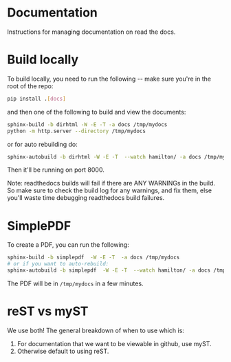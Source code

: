 # Documentation

Instructions for managing documentation on read the docs.

# Build locally

To build locally, you need to run the following -- make sure you're in the root of the repo:

```bash
pip install .[docs]
```
and then one of the following to build and view the documents:
```bash
sphinx-build -b dirhtml -W -E -T -a docs /tmp/mydocs
python -m http.server --directory /tmp/mydocs
```
or for auto rebuilding do:
```bash
sphinx-autobuild -b dirhtml -W -E -T  --watch hamilton/ -a docs /tmp/mydocs
```
Then it'll be running on port 8000.

Note: readthedocs builds will fail if there are ANY WARNINGs in the build.
So make sure to check the build log for any warnings, and fix them, else you'll waste time debugging readthedocs
build failures.

# SimplePDF
To create a PDF, you can run the following:
```bash
sphinx-build -b simplepdf  -W -E -T  -a docs /tmp/mydocs
# or if you want to auto-rebuild:
sphinx-autobuild -b simplepdf  -W -E -T  --watch hamilton/ -a docs /tmp/mydocs
```
The PDF will be in `/tmp/mydocs` in a few minutes.

# reST vs myST
We use both! The general breakdown of when to use which is:
1. For documentation that we want to be viewable in github, use myST.
2. Otherwise default to using reST.
